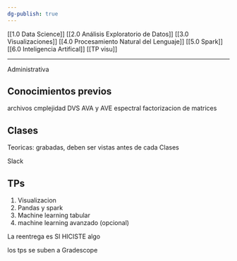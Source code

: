 ```yaml
---
dg-publish: true
---
```

[[1.0 Data Science]]
[[2.0 Análisis Exploratorio de Datos]]
[[3.0 Visualizaciones]]
[[4.0 Procesamiento Natural del Lenguaje]]
[[5.0 Spark]]
[[6.0 Inteligencia Artifical]]
[[TP visu]]

---
Administrativa
## Conocimientos previos
archivos 
cmplejidad
DVS
AVA y AVE
espectral
factorizacion de matrices


## Clases
Teoricas: grabadas, deben ser vistas antes de cada Clases

Slack

## TPs
1. Visualizacion
2. Pandas y spark
3. Machine learning tabular
4. machine learning avanzado (opcional)

La reentrega es SI HICISTE algo

los tps se suben a Gradescope
